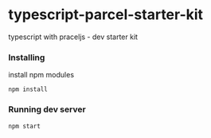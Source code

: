 # typescript-parcel-starter-kit
typescript with praceljs - dev starter kit


### Installing

install npm modules

```
npm install
```


### Running dev server

```
npm start
```